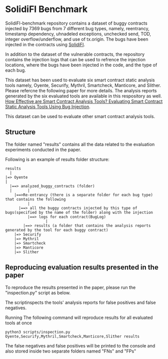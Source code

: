 # SolidiFI Benchmark

SolidiFI-benchmark repository contains a dataset of buggy contracts injected by 7369 bugs from 7 different bug types, namely, reentrancy, timestamp dependency, uhnadeled exceptions, unchecked send, TOD, integer overflow/underflow, and use of tx.origin.
The bugs have been injected in the contracts using [SolidiFI](https://github.com/DependableSystemsLab/SolidiFI). 

In addition to the dataset of the vulnerable contracts, the repository contains the injection logs that can be used to refrence the injection locations, where the bugs have been injected in the code, and the type of each bug. 

This dataset has been used to evaluate six smart contract static analysis tools namely, Oyente, Securify, Mythril, Smartcheck, Manticore, and Slither. Please refercne the following paper for more details. The analysis reports generated by the six evaluated tools are available in this respository as well. 
 [How Effective are Smart Contract Analysis Tools? Evaluating Smart Contract Static Analysis Tools Using Bug Injection](https://github.com/DependableSystemsLab/SolidiFI-benchmark).

This dataset can be used to evaluate other smart contract analysis tools.

## Structure
  
  The folder named "results" contains all the data related to the evaluation experiments conducted in the paper. 
  
   Following is an example of results folder structure:
    
    results
      | 
	|=> Oyente
	|
	  |==> analyzed_buggy_contracts (folder)
	  |		  |
	    |==>Re-entrancy (there is a separate folder for each bug type) that contains the following
			  |
	      |==> all the buggy contracts injected by this type of bugs(specified by the name of the folder) along with the injection
              |==> logs for each contract(BugLog)
				      |
	        |==> results (a folder that contains the analysis reports generated by the tool for each buggy contract)
        |=> Securify
        |=> Mythril
        |=> Smartcheck
        |=> Manticore
        |=> Slither   	   
      
  ## Reproducing evaluation results presented in the paper
  
  To reproduce the results presented in the paper, please run the "inspection.py" script as below.
  
  The scriptinspects the tools' analysis reports for false positives and false negatives.
  
  Running The following command will reproduce results for all evaluated tools at once
  
  ```
  python3 scripts/inspection.py Oyente,Securify,Mythril,Smartcheck,Manticore,Slither results
  ```
  
  The false negatives and false positives will be printed to the console and also stored inside two separate folders named "FNs" and   "FPs"
  
  
